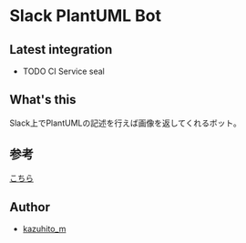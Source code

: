 # Slack PlantUML Bot

## Latest integration

+ TODO CI Service seal

## What's this

Slack上でPlantUMLの記述を行えば画像を返してくれるボット。

## 参考

[こちら](./doc/REFERENCE_PUBS.md)

## Author

+ [kazuhito_m](https://twitter.com/kazuhito_m)